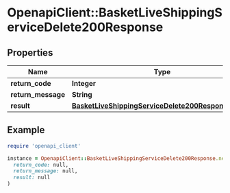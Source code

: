 # OpenapiClient::BasketLiveShippingServiceDelete200Response

## Properties

| Name | Type | Description | Notes |
| ---- | ---- | ----------- | ----- |
| **return_code** | **Integer** |  | [optional] |
| **return_message** | **String** |  | [optional] |
| **result** | [**BasketLiveShippingServiceDelete200ResponseResult**](BasketLiveShippingServiceDelete200ResponseResult.md) |  | [optional] |

## Example

```ruby
require 'openapi_client'

instance = OpenapiClient::BasketLiveShippingServiceDelete200Response.new(
  return_code: null,
  return_message: null,
  result: null
)
```

